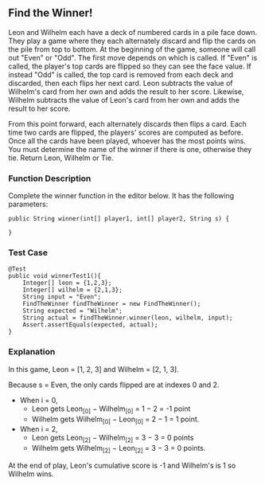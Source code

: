 ## Find the Winner!

Leon and Wilhelm each have a deck of numbered cards in a pile face down. They play a game where they each alternately discard and flip the cards on the pile from top to bottom. At the beginning of the game, someone will call out "Even" or "Odd". The first move depends on which is called. If "Even" is called, the player's top cards are flipped so they can see the face value. If instead "Odd" is called, the top card is removed from each deck and discarded, then each flips her next card. Leon subtracts the value of Wilhelm's card from her own and adds the result to her score. Likewise, Wilhelm subtracts the value of Leon's card from her own and adds the result to her score.

 

From this point forward, each alternately discards then flips a card. Each time two cards are flipped, the players' scores are computed as before. Once all the cards have been played, whoever has the most points wins. You must determine the name of the winner if there is one, otherwise they tie.  Return Leon, Wilhelm or Tie.

 

### Function Description

Complete the winner function in the editor below. It has the following parameters:

```
public String winner(int[] player1, int[] player2, String s) {

}
```

### Test Case

```
@Test
public void winnerTest1(){
    Integer[] leon = {1,2,3};
    Integer[] wilhelm = {2,1,3};
    String input = "Even";
    FindTheWinner findTheWinner = new FindTheWinner();
    String expected = "Wilhelm";
    String actual = findTheWinner.winner(leon, wilhelm, input);
    Assert.assertEquals(expected, actual);
}
```

### Explanation

In this game, Leon = [1, 2, 3] and Wilhelm = [2, 1, 3]. 

Because s = Even, the only cards flipped are at indexes 0 and 2.

* When i = 0, 
	* Leon gets Leon<sub>[0]</sub> − Wilhelm<sub>[0]</sub> = 1 − 2 = -1 point 
	* Wilhelm gets Wilhelm<sub>[0]</sub> − Leon<sub>[0]</sub> = 2 − 1 = 1 point.
* When i = 2, 
	* Leon gets Leon<sub>[2]</sub> − Wilhelm<sub>[2]</sub> = 3 − 3 = 0 points 
	* Wilhelm gets Wilhelm<sub>[2]</sub> − Leon<sub>[2]</sub> = 3 − 3 = 0 points.

At the end of play, Leon's cumulative score is -1 and Wilhelm's is 1 so Wilhelm wins.